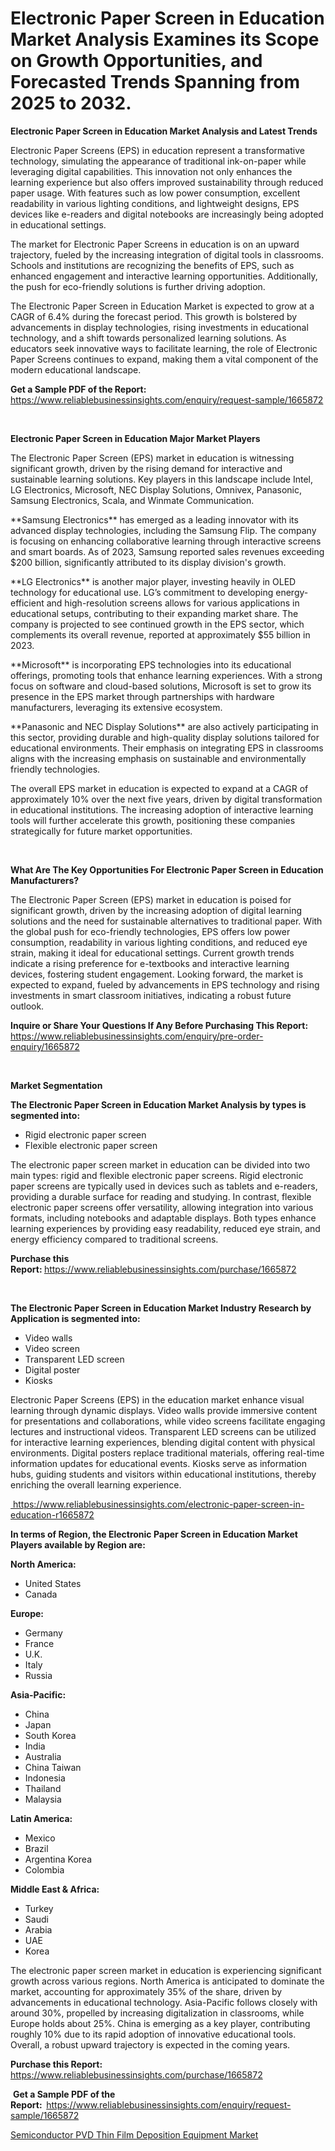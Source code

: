 <p><h1>Electronic Paper Screen in Education Market Analysis Examines its Scope on Growth Opportunities, and Forecasted Trends Spanning from 2025 to 2032.</h1></p><p><strong>Electronic Paper Screen in Education Market Analysis and Latest Trends</strong></p>
<p><p>Electronic Paper Screens (EPS) in education represent a transformative technology, simulating the appearance of traditional ink-on-paper while leveraging digital capabilities. This innovation not only enhances the learning experience but also offers improved sustainability through reduced paper usage. With features such as low power consumption, excellent readability in various lighting conditions, and lightweight designs, EPS devices like e-readers and digital notebooks are increasingly being adopted in educational settings.</p><p>The market for Electronic Paper Screens in education is on an upward trajectory, fueled by the increasing integration of digital tools in classrooms. Schools and institutions are recognizing the benefits of EPS, such as enhanced engagement and interactive learning opportunities. Additionally, the push for eco-friendly solutions is further driving adoption.</p><p>The Electronic Paper Screen in Education Market is expected to grow at a CAGR of 6.4% during the forecast period. This growth is bolstered by advancements in display technologies, rising investments in educational technology, and a shift towards personalized learning solutions. As educators seek innovative ways to facilitate learning, the role of Electronic Paper Screens continues to expand, making them a vital component of the modern educational landscape.</p></p>
<p><strong>Get a Sample PDF of the Report:&nbsp;</strong> <a href="https://www.reliablebusinessinsights.com/enquiry/request-sample/1665872?utm_campaign=3148&utm_medium=2&utm_source=Github&utm_content=ia&utm_term=06042025&utm_id=electronic-paper-screen-in-education">https://www.reliablebusinessinsights.com/enquiry/request-sample/1665872</a></p>
<p>&nbsp;</p>
<p><strong>Electronic Paper Screen in Education Major Market Players</strong></p>
<p><p>The Electronic Paper Screen (EPS) market in education is witnessing significant growth, driven by the rising demand for interactive and sustainable learning solutions. Key players in this landscape include Intel, LG Electronics, Microsoft, NEC Display Solutions, Omnivex, Panasonic, Samsung Electronics, Scala, and Winmate Communication.</p><p>**Samsung Electronics** has emerged as a leading innovator with its advanced display technologies, including the Samsung Flip. The company is focusing on enhancing collaborative learning through interactive screens and smart boards. As of 2023, Samsung reported sales revenues exceeding $200 billion, significantly attributed to its display division's growth.</p><p>**LG Electronics** is another major player, investing heavily in OLED technology for educational use. LG’s commitment to developing energy-efficient and high-resolution screens allows for various applications in educational setups, contributing to their expanding market share. The company is projected to see continued growth in the EPS sector, which complements its overall revenue, reported at approximately $55 billion in 2023.</p><p>**Microsoft** is incorporating EPS technologies into its educational offerings, promoting tools that enhance learning experiences. With a strong focus on software and cloud-based solutions, Microsoft is set to grow its presence in the EPS market through partnerships with hardware manufacturers, leveraging its extensive ecosystem.</p><p>**Panasonic and NEC Display Solutions** are also actively participating in this sector, providing durable and high-quality display solutions tailored for educational environments. Their emphasis on integrating EPS in classrooms aligns with the increasing emphasis on sustainable and environmentally friendly technologies.</p><p>The overall EPS market in education is expected to expand at a CAGR of approximately 10% over the next five years, driven by digital transformation in educational institutions. The increasing adoption of interactive learning tools will further accelerate this growth, positioning these companies strategically for future market opportunities.</p></p>
<p>&nbsp;</p>
<p><strong>What Are The Key Opportunities For Electronic Paper Screen in Education Manufacturers?</strong></p>
<p><p>The Electronic Paper Screen (EPS) market in education is poised for significant growth, driven by the increasing adoption of digital learning solutions and the need for sustainable alternatives to traditional paper. With the global push for eco-friendly technologies, EPS offers low power consumption, readability in various lighting conditions, and reduced eye strain, making it ideal for educational settings. Current growth trends indicate a rising preference for e-textbooks and interactive learning devices, fostering student engagement. Looking forward, the market is expected to expand, fueled by advancements in EPS technology and rising investments in smart classroom initiatives, indicating a robust future outlook.</p></p>
<p><strong>Inquire or Share Your Questions If Any Before Purchasing This Report:</strong> <a href="https://www.reliablebusinessinsights.com/enquiry/pre-order-enquiry/1665872?utm_campaign=3148&utm_medium=2&utm_source=Github&utm_content=ia&utm_term=06042025&utm_id=electronic-paper-screen-in-education">https://www.reliablebusinessinsights.com/enquiry/pre-order-enquiry/1665872</a></p>
<p>&nbsp;</p>
<p><strong>Market Segmentation</strong></p>
<p><strong>The Electronic Paper Screen in Education Market Analysis by types is segmented into:</strong></p>
<p><ul><li>Rigid electronic paper screen</li><li>Flexible electronic paper screen</li></ul></p>
<p><p>The electronic paper screen market in education can be divided into two main types: rigid and flexible electronic paper screens. Rigid electronic paper screens are typically used in devices such as tablets and e-readers, providing a durable surface for reading and studying. In contrast, flexible electronic paper screens offer versatility, allowing integration into various formats, including notebooks and adaptable displays. Both types enhance learning experiences by providing easy readability, reduced eye strain, and energy efficiency compared to traditional screens.</p></p>
<p><strong>Purchase this Report:&nbsp;</strong><a href="https://www.reliablebusinessinsights.com/purchase/1665872?utm_campaign=3148&utm_medium=2&utm_source=Github&utm_content=ia&utm_term=06042025&utm_id=electronic-paper-screen-in-education">https://www.reliablebusinessinsights.com/purchase/1665872</a></p>
<p>&nbsp;</p>
<p><strong>The Electronic Paper Screen in Education Market Industry Research by Application is segmented into:</strong></p>
<p><ul><li>Video walls</li><li>Video screen</li><li>Transparent LED screen</li><li>Digital poster</li><li>Kiosks</li></ul></p>
<p><p>Electronic Paper Screens (EPS) in the education market enhance visual learning through dynamic displays. Video walls provide immersive content for presentations and collaborations, while video screens facilitate engaging lectures and instructional videos. Transparent LED screens can be utilized for interactive learning experiences, blending digital content with physical environments. Digital posters replace traditional materials, offering real-time information updates for educational events. Kiosks serve as information hubs, guiding students and visitors within educational institutions, thereby enriching the overall learning experience.</p></p>
<p><a href="https://www.reliablebusinessinsights.com/electronic-paper-screen-in-education-r1665872?utm_campaign=3148&utm_medium=2&utm_source=Github&utm_content=ia&utm_term=06042025&utm_id=electronic-paper-screen-in-education">&nbsp;https://www.reliablebusinessinsights.com/electronic-paper-screen-in-education-r1665872</a></p>
<p><strong>In terms of Region, the Electronic Paper Screen in Education Market Players available by Region are:</strong></p>
<p>
    <p> <strong> North America: </strong>
        <ul>
            <li>United States</li>
            <li>Canada</li>
        </ul>
        </p> 
    <p> <strong> Europe: </strong>
        <ul>
            <li>Germany</li>
            <li>France</li>
            <li>U.K.</li>
            <li>Italy</li>
            <li>Russia</li>
        </ul>
        </p> 
    <p> <strong> Asia-Pacific: </strong>
        <ul>
            <li>China</li>
            <li>Japan</li>
            <li>South Korea</li>
            <li>India</li>
            <li>Australia</li>
            <li>China Taiwan</li>
            <li>Indonesia</li>
            <li>Thailand</li>
            <li>Malaysia</li>
        </ul>
        </p> 
    <p> <strong> Latin America: </strong>
        <ul>
            <li>Mexico</li>
            <li>Brazil</li>
            <li>Argentina Korea</li>
            <li>Colombia</li>
        </ul>
        </p> 
    <p> <strong> Middle East & Africa: </strong>
        <ul>
            <li>Turkey</li>
            <li>Saudi</li>
            <li>Arabia</li>
            <li>UAE</li>
            <li>Korea</li>
        </ul>
    </p>
    </p>
<p><p>The electronic paper screen market in education is experiencing significant growth across various regions. North America is anticipated to dominate the market, accounting for approximately 35% of the share, driven by advancements in educational technology. Asia-Pacific follows closely with around 30%, propelled by increasing digitalization in classrooms, while Europe holds about 25%. China is emerging as a key player, contributing roughly 10% due to its rapid adoption of innovative educational tools. Overall, a robust upward trajectory is expected in the coming years.</p></p>
<p><strong>Purchase this Report: </strong><a href="https://www.reliablebusinessinsights.com/purchase/1665872?utm_campaign=3148&utm_medium=2&utm_source=Github&utm_content=ia&utm_term=06042025&utm_id=electronic-paper-screen-in-education">https://www.reliablebusinessinsights.com/purchase/1665872</a></p>
<p>&nbsp;<strong>Get a Sample PDF of the Report:&nbsp;&nbsp;</strong><a href="https://www.reliablebusinessinsights.com/enquiry/request-sample/1665872?utm_campaign=3148&utm_medium=2&utm_source=Github&utm_content=ia&utm_term=06042025&utm_id=electronic-paper-screen-in-education">https://www.reliablebusinessinsights.com/enquiry/request-sample/1665872</a></p>
<p><strong></strong></p>
<p><p><a href="https://github.com/voetzeszuh/Market-Research-Report-List-1/blob/main/semiconductor-pvd-thin-film-deposition-equipment-market.md?utm_campaign=3148&utm_medium=2&utm_source=Github&utm_content=ia&utm_term=06042025&utm_id=electronic-paper-screen-in-education">Semiconductor PVD Thin Film Deposition Equipment Market</a></p></p>